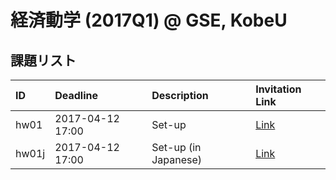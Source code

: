 # 経済動学 (2017Q1) @ GSE, KobeU




## 課題リスト



|ID    |Deadline         |Description          |Invitation Link                                                                              |
|:-----|:----------------|:--------------------|:--------------------------------------------------------------------------------------------|
|hw01  |2017-04-12 17:00 |Set-up               |[Link](https://classroom.github.com/assignment-invitations/71662ce830389cd3bad39a5ab76110b7) |
|hw01j |2017-04-12 17:00 |Set-up (in Japanese) |[Link](https://classroom.github.com/assignment-invitations/cfac8ca7103b91cfecb2dc62f771c9f4) |

